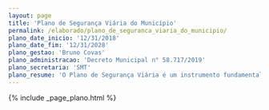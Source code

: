 ```yaml
---
layout: page
title: 'Plano de Segurança Viária do Município'
permalink: /elaborado/plano_de_seguranca_viaria_do_municipio/
plano_date_inicio: '12/31/2018'
plano_date_fim: '12/31/2028'
plano_gestao: 'Bruno Covas'
plano_administracao: 'Decreto Municipal n° 58.717/2019'
plano_secretaria: 'SMT'
plano_resume: 'O Plano de Segurança Viária é um instrumento fundamental para orientar as políticas públicas de segurança viária do Município. Ele é uma peça de planejamento que visa coordenar e unificar as ações da Prefeitura com o objetivo de reduzir o número de fatalidades nas vias urbanas. Este plano está alinhado com iniciativas globais, como a Década de Ação para Segurança Global no Trânsito da ONU e a Agenda 2030 de Desenvolvimento Sustentável, que inclui a meta de garantir sistemas de transporte seguros, acessíveis e sustentáveis para todos. No contexto nacional, o plano se baseia na Lei Federal nº 13.614/18, que estabelece o Plano Nacional de Redução de Mortes e Lesões no Trânsito. Este plano tem como objetivo reduzir pela metade o número de mortes por grupo de veículos e por grupos de habitantes até 2028.'
---
```

<div>
{% include _page_plano.html %}
</div>
